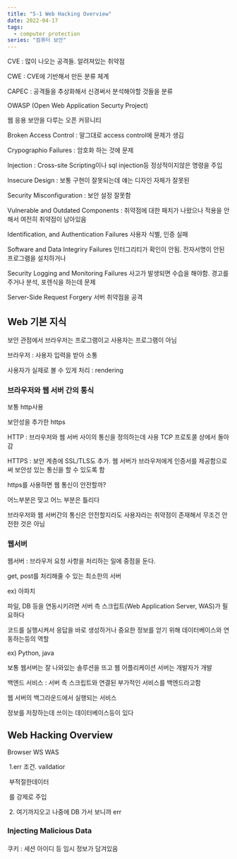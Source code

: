 ```yaml
---
title: "5-1 Web Hacking Overview"
date: 2022-04-17
tags:
  - computer protection
series: "컴퓨터 보안"
---
```


CVE : 많이 나오는 공격들. 알려져있는 취약점

CWE : CVE에 기반해서 만든 분류 체계

CAPEC : 공격들을 추상화해서 신경써서 분석해야할 것들을 분류

OWASP (Open Web Application Securty Project)

웹 응용 보안을 다루는 오픈 커뮤니티

Broken Access Control : 말그대로 access control에 문제가 생김

Crypographio Failures : 암호화 하는 것에 문제

Injection : Cross-site Scripting이나 sql injection등 정상적이지않은 명령을 주입

Insecure Design : 보통 구현이 잘못되는데 얘는 디자인 자체가 잘못된

Security Misconfiguration : 보안 설정 잘못함

Vulnerable and Outdated Components : 취약점에 대한 패치가 나왔으나 적용을 안해서 여전히 취약점이 남아있음

Identification, and Authentication Failures 사용자 식별, 인증 실패

Software and Data Integriry Failures 인터그리티가 확인이 안됨. 전자서명이 안된 프로그램을 설치하거나

Security Logging and Monitoring Failures 사고가 발생되면 수습을 해야함. 경고를 주거나 분석, 포렌식을 하는데 문제

Server-Side Request Forgery 서버 취약점을 공격

## Web 기본 지식

보안 관점에서 브라우저는 프로그램이고 사용자는 프로그램이 아님

브라우저 : 사용자 입력을 받아 소통

사용자가 실제로 볼 수 있게 처리 : rendering

### 브라우저와 웹 서버 간의 통식

보통 http사용

보안성을 추가한 https

HTTP : 브라우저와 웹 서버 사이의 통신을 정의하는데 사용 TCP 프로토콜 상에서 돌아감

HTTPS : 보안 계층에 SSL/TLS도 추가. 웹 서버가 브라우저에게 인증서를 제공함으로써 보안성 있는 통신을 할 수 있도록 함

https를 사용하면 웹 통신이 안전할까?

어느부분은 맞고 어느 부분은 틀리다

브라우저와 웹 서버간의 통신은 안전할지라도 사용자라는 취약점이 존재해서 무조건 안전한 것은 아님

### 웹서버

웹서버 : 브라우저 요청 사항을 처리하는 일에 중점을 둔다.

get, post를 처리해줄 수 있는 최소한의 서버

ex) 아파치

파일, DB 등을 연동시키려면 서버 측 스크립트(Web Application Server, WAS)가 필요하다

코드를 실행시켜서 응답을 바로 생성하거나 중요한 정보를 얻기 위해 데이터베이스와 연동하는등의 역할

ex) Python, java

보통 웹서버는 잘 나와있는 솔루션을 뜨고 웹 어플리케이션 서버는 개발자가 개발

백엔드 서비스 : 서버 측 스크립트와 연결된 부가적인 서비스를 백엔드라고함

웹 서버의 백그라운드에서 실행되는 서비스

정보를 저장하는데 쓰이는 데이터베이스등이 있다

## Web Hacking Overview

Browser WS WAS

​ 1.err 조건. vaildatior

​ 부적절한데이터

​ 를 강제로 주입

​ 2. 여기까지오고 나중에 DB 가서 보니까 err

### Injecting Malicious Data

####

쿠키 : 세션 아이디 등 임시 정보가 담겨있음
